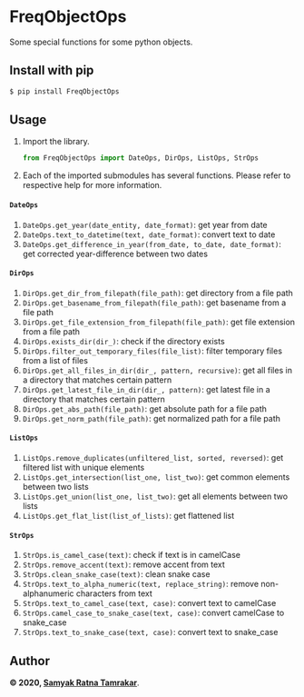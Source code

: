 # FreqObjectOps
Some special functions for some python objects.


## Install with pip
```bash
$ pip install FreqObjectOps
```

## Usage
1. Import the library.
    ```python
    from FreqObjectOps import DateOps, DirOps, ListOps, StrOps
    ```
1. Each of the imported submodules has several functions. Please refer to respective help for more information.

#### ```DateOps```
1. ```DateOps.get_year(date_entity, date_format)```: get year from date
1. ```DateOps.text_to_datetime(text, date_format)```: convert text to date
1. ```DateOps.get_difference_in_year(from_date, to_date, date_format)```: get corrected year-difference between two dates
    
#### ```DirOps```
1. ```DirOps.get_dir_from_filepath(file_path)```: get directory from a file path
1. ```DirOps.get_basename_from_filepath(file_path)```: get basename from a file path
1. ```DirOps.get_file_extension_from_filepath(file_path)```: get file extension from a file path
1. ```DirOps.exists_dir(dir_)```: check if the directory exists
1. ```DirOps.filter_out_temporary_files(file_list)```: filter temporary files from a list of files
1. ```DirOps.get_all_files_in_dir(dir_, pattern, recursive)```: get all files in a directory that matches certain pattern
1. ```DirOps.get_latest_file_in_dir(dir_, pattern)```: get latest file in a directory that matches certain pattern
1. ```DirOps.get_abs_path(file_path)```: get absolute path for a file path
1. ```DirOps.get_norm_path(file_path)```: get normalized path for a file path

#### ```ListOps```
1. ```ListOps.remove_duplicates(unfiltered_list, sorted, reversed)```: get filtered list with unique elements
1. ```ListOps.get_intersection(list_one, list_two)```: get common elements between two lists
1. ```ListOps.get_union(list_one, list_two)```: get all elements between two lists
1. ```ListOps.get_flat_list(list_of_lists)```: get flattened list

#### ```StrOps```
1. ```StrOps.is_camel_case(text)```: check if text is in camelCase
1. ```StrOps.remove_accent(text)```: remove accent from text
1. ```StrOps.clean_snake_case(text)```: clean snake case
1. ```StrOps.text_to_alpha_numeric(text, replace_string)```: remove non-alphanumeric characters from text
1. ```StrOps.text_to_camel_case(text, case)```: convert text to camelCase
1. ```StrOps.camel_case_to_snake_case(text, case)```: convert camelCase to snake_case
1. ```StrOps.text_to_snake_case(text, case)```: convert text to snake_case


## Author

**&copy; 2020, [Samyak Ratna Tamrakar](https://www.linkedin.com/in/srtamrakar/)**.
